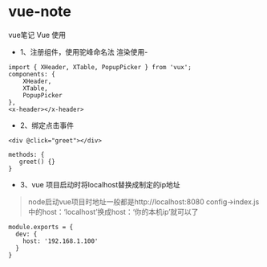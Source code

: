 # vue-note
vue笔记
Vue 使用

* 1、注册组件，使用驼峰命名法
渲染使用-

```
import { XHeader, XTable, PopupPicker } from 'vux';
components: {
    XHeader,
    XTable,
    PopupPicker
},
<x-header></x-header>
```

* 2、绑定点击事件
```
<div @click="greet"></div>

methods: {
   greet() {} 
}
```

* 3、vue 项目启动时将localhost替换成制定的ip地址
> node启动vue项目时地址一般都是http://localhost:8080
> config->index.js 中的host：‘localhost’换成host：‘你的本机ip’就可以了
```
module.exports = {
  dev: {
    host: '192.168.1.100'
  }
}
```
